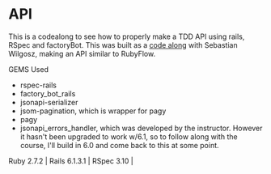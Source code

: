 # API 
This is a codealong to see how to properly make a TDD API using rails, RSpec and factoryBot. This was built as a [code along](https://www.udemy.com/course/ruby-on-rails-api-the-complete-guide) with Sebastian Wilgosz, making an API similar to RubyFlow.

GEMS Used
- rspec-rails
- factory_bot_rails
- jsonapi-serializer
- jsom-pagination, which is wrapper for pagy
- pagy 
- jsonapi_errors_handler, which was developed by the instructor. However it hasn't been upgraded to work w/6.1, so to follow along with the course, I'll build in 6.0 and come back to this at some point.


Ruby 2.7.2 |
Rails 6.1.3.1 |
RSpec 3.10 |